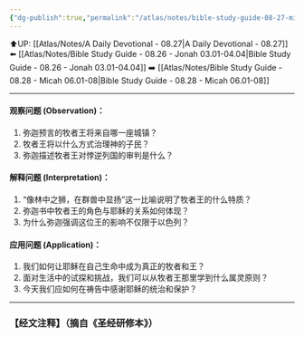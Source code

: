 ```yaml
---
{"dg-publish":true,"permalink":"/atlas/notes/bible-study-guide-08-27-micah-05/"}
---
```


⬆️UP: [[Atlas/Notes/A Daily Devotional - 08.27\|A Daily Devotional - 08.27]]
⬅️ [[Atlas/Notes/Bible Study Guide - 08.26 - Jonah 03.01-04.04\|Bible Study Guide - 08.26 - Jonah 03.01-04.04]]
➡️ [[Atlas/Notes/Bible Study Guide - 08.28 - Micah 06.01-08\|Bible Study Guide - 08.28 - Micah 06.01-08]] 

---

#### 观察问题 (Observation)：

1. 弥迦预言的牧者王将来自哪一座城镇？
2. 牧者王将以什么方式治理神的子民？
3. 弥迦描述牧者王对悖逆列国的审判是什么？

#### 解释问题 (Interpretation)：

1. “像林中之狮，在群兽中显扬”这一比喻说明了牧者王的什么特质？
2. 弥迦书中牧者王的角色与耶稣的关系如何体现？
3. 为什么弥迦强调这位王的影响不仅限于以色列？

#### 应用问题 (Application)：

1. 我们如何让耶稣在自己生命中成为真正的牧者和王？
2. 面对生活中的试探和挑战，我们可以从牧者王那里学到什么属灵原则？
3. 今天我们应如何在祷告中感谢耶稣的统治和保护？

---
### 【经文注释】（摘自《圣经研修本》）

